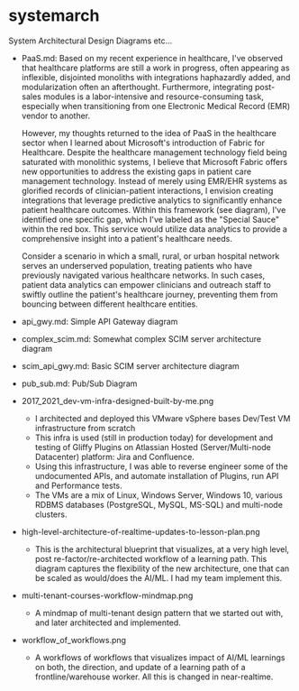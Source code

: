 # systemarch

System Architectural Design Diagrams etc...

* PaaS.md: Based on my recent experience in healthcare, I've observed that healthcare platforms are still a work in progress, often appearing as inflexible, disjointed monoliths with integrations haphazardly added, and modularization often an afterthought. Furthermore, integrating post-sales modules is a labor-intensive and resource-consuming task, especially when transitioning from one Electronic Medical Record (EMR) vendor to another.

	However, my thoughts returned to the idea of PaaS in the healthcare sector when I learned about Microsoft's introduction of Fabric for Healthcare. Despite the healthcare management technology field being saturated with monolithic systems, I believe that Microsoft Fabric offers new opportunities to address the existing gaps in patient care management technology. Instead of merely using EMR/EHR systems as glorified records of clinician-patient interactions, I envision creating integrations that leverage predictive analytics to significantly enhance patient healthcare outcomes. Within this framework (see diagram), I've identified one specific gap, which I've labeled as the "Special Sauce" within the red box. This service would utilize data analytics to provide a comprehensive insight into a patient's healthcare needs.

	Consider a scenario in which a small, rural, or urban hospital network serves an underserved population, treating patients who have previously navigated various healthcare networks. In such cases, patient data analytics can empower clinicians and outreach staff to swiftly outline the patient's healthcare journey, preventing them from bouncing between different healthcare entities.

* api_gwy.md: Simple API Gateway diagram

* complex_scim.md: Somewhat complex SCIM server architecture diagram

* scim_api_gwy.md: Basic SCIM server architecture diagram

* pub_sub.md: Pub/Sub Diagram

* 2017_2021_dev-vm-infra-designed-built-by-me.png
	* I architected and deployed this VMware vSphere bases Dev/Test VM infrastructure from scratch
	* This infra is used (still in production today) for development and testing of Gliffy Plugins 
		on Atlassian Hosted (Server/Multi-node Datacenter) platform: Jira and Confluence.
	* Using this infrastructure, I was able to reverse engineer some of the undocumented APIs, and
		automate installation of Plugins, run API and Performance tests.
	* The VMs are a mix of Linux, Windows Server, Windows 10, various RDBMS databases (PostgreSQL,
		MySQL, MS-SQL) and multi-node clusters.

* high-level-architecture-of-realtime-updates-to-lesson-plan.png
	* This is the architectural blueprint that visualizes, at a very high level, post re-factor/re-architected workflow of a learning path. This diagram captures the flexibility of the new architecture, one that can be scaled as would/does the AI/ML. I had my team implement this.

* multi-tenant-courses-workflow-mindmap.png
	* A mindmap of multi-tenant design pattern that we started out with, and later architected and implemented. 

* workflow_of_workflows.png
	* A workflows of workflows that visualizes impact of AI/ML learnings on both, the direction, and update of a learning path of a frontline/warehouse worker. All this is changed in near-realtime.

